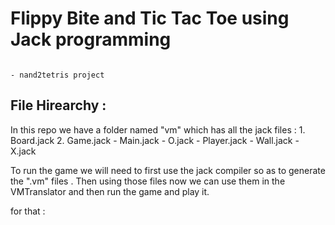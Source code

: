 # Flippy Bite and Tic Tac Toe using Jack programming 

                                                                             - nand2tetris project

## File Hirearchy :
In this repo we have a folder named "vm" which has all the jack files :
    1. Board.jack
    2. Game.jack
    - Main.jack
    - O.jack
    - Player.jack
    - Wall.jack
    - X.jack

To run the game we will need to first use the jack compiler so as to generate the ".vm" files . Then using those files
now we can use them in the VMTranslator and then run the game and play it.

for that :

